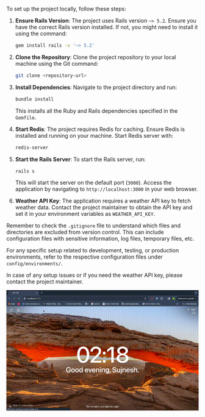 To set up the project locally, follow these steps:

1. **Ensure Rails Version**: The project uses Rails version `~> 5.2`. Ensure you have the correct Rails version installed. If not, you might need to install it using the command:
   ```bash
   gem install rails -v '~> 5.2'
   ```

2. **Clone the Repository**: Clone the project repository to your local machine using the Git command:
   ```bash
   git clone <repository-url>
   ```

3. **Install Dependencies**: Navigate to the project directory and run:
   ```bash
   bundle install
   ```
   This installs all the Ruby and Rails dependencies specified in the `Gemfile`.

4. **Start Redis**: The project requires Redis for caching. Ensure Redis is installed and running on your machine. Start Redis server with:
   ```bash
   redis-server
   ```

5. **Start the Rails Server**: To start the Rails server, run:
   ```bash
   rails s
   ```
   This will start the server on the default port (`3000`). Access the application by navigating to `http://localhost:3000` in your web browser.

6. **Weather API Key**: The application requires a weather API key to fetch weather data. Contact the project maintainer to obtain the API key and set it in your environment variables as `WEATHER_API_KEY`.

Remember to check the `.gitignore` file to understand which files and directories are excluded from version control. This can include configuration files with sensitive information, log files, temporary files, etc.

For any specific setup related to development, testing, or production environments, refer to the respective configuration files under `config/environments/`.

In case of any setup issues or if you need the weather API key, please contact the project maintainer.

![](Sample.gif)

